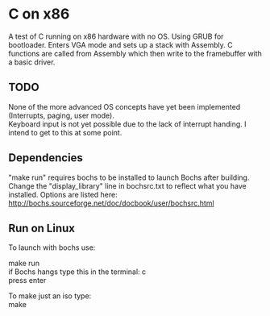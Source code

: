 C on x86
========

A test of C running on x86 hardware with no OS. Using GRUB for bootloader.
Enters VGA mode and sets up a stack with Assembly. C functions are called from Assembly which then write to the framebuffer with a basic driver.

TODO
----

None of the more advanced OS concepts have yet been implemented (Interrupts, paging, user mode).  
Keyboard input is not yet possible due to the lack of interrupt handing. I intend to get to this at some point.


Dependencies
------------

"make run" requires bochs to be installed to launch Bochs after building.
Change the "display_library" line in bochsrc.txt to reflect what you have installed. Options are listed here: http://bochs.sourceforge.net/doc/docbook/user/bochsrc.html


Run on Linux
------------

To launch with bochs use:  

make run  
if Bochs hangs type this in the terminal: c  
press enter  

To make just an iso type:  
make
